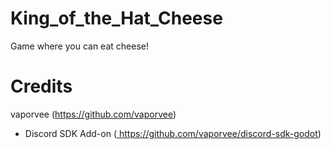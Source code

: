 # King_of_the_Hat_Cheese
 Game where you can eat cheese!

# Credits
vaporvee (https://github.com/vaporvee) 
- Discord SDK Add-on ([ ](https://github.com/vaporvee/discord-sdk-godot)https://github.com/vaporvee/discord-sdk-godot)

